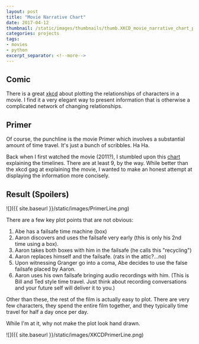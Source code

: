```yaml
---
layout: post
title: "Movie Narrative Chart"
date: 2017-04-12
thumbnail: /static/images/thumbnails/thumb.XKCD_movie_narrative_chart_primer.png
categories: projects
tags:
- movies
- python
excerpt_separator: <!--more-->
---
```


## Comic
There is a great [xkcd](https://xkcd.com/657) about plotting the relationships of characters in a movie. I find it a very elegant way to present information that is otherwise a complicated network of changing relationships. 

## Primer
Of course, the punchline is the movie Primer which involves a substantial amount of time travel.
It's just a bunch of scribbles. Ha Ha.

Back when I first watched the movie (2011?), I stumbled upon this [chart](http://unrealitymag.com/wp-content/uploads/2011/09/primer-chart.jpg) explaining the timelines. There are at least 9, by the way.
While better than the xkcd gag at explaining the movie, I wanted to make an honest attempt at displaying the information more concisely.

## Result (Spoilers)

![]({{ site.baseurl }}/static/images/PrimerLine.png)

There are a few key plot points that are not obvious:

 1. Abe has a failsafe time machine (box)
 2. Aaron discovers and uses the failsafe very early (this is only his 2nd time using a box).
 3. Aaron takes both boxes with him in the failsafe (he calls this "recycling")
 4. Aaron replaces himself and the failsafe. (rats in the attic?...no)
 5. Upon witnessing Granger go into a coma, Abe decides to use the false failsafe placed by Aaron.
 6. Aaron uses his own failsafe bringing audio recordings with him. (This is Bill and Ted style time travel. Just think about recording conversations and your future self will deliver it to you.) 

Other than these, the rest of the film is actually easy to plot. There are very few characters, they spend the entire film together, and they typically time travel for half a day once per day. 

While I'm at it, why not make the plot look hand drawn.

![]({{ site.baseurl }}/static/images/XKCDPrimerLine.png)
